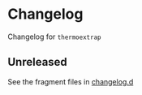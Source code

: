 # Changelog

Changelog for `thermoextrap`

## Unreleased

See the fragment files in [changelog.d](https://github.com/usnistgov/thermoextrap)

<!-- scriv-insert-here -->
